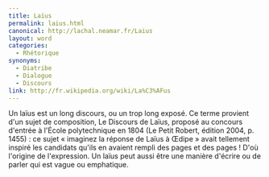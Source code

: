 ```yaml
---
title: Laïus
permalink: laius.html
canonical: http://lachal.neamar.fr/Laius
layout: word
categories:
  - Rhétorique
synonyms:
  - Diatribe
  - Dialogue
  - Discours
link: http://fr.wikipedia.org/wiki/La%C3%AFus
---
```


Un laïus est un long discours, ou un trop long exposé. Ce terme provient d'un sujet de composition, Le Discours de Laïus, proposé au concours d'entrée à l'École polytechnique en 1804 (Le Petit Robert, édition 2004, p. 1455) : ce sujet « imaginez la réponse de Laïus à Œdipe » avait tellement inspiré les candidats qu'ils en avaient rempli des pages et des pages !
D'où l'origine de l'expression.
Un laïus peut aussi être une manière d'écrire ou de parler qui est vague ou emphatique.


